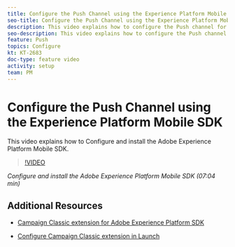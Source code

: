 ```yaml
---
title: Configure the Push Channel using the Experience Platform Mobile SDK 
seo-title: Configure the Push Channel using the Experience Platform Mobile SDK 
description: This video explains how to configure the Push channel for Campaign Classic using the Experience Cloud Mobile SDK. 
seo-description: This video explains how to configure the Push channel for Campaign Classic using the Experience Cloud Mobile SDK.
feature: Push
topics: Configure
kt: KT-2683
doc-type: feature video
activity: setup
team: PM
---
```


# Configure the Push Channel using the Experience Platform Mobile SDK 

This video explains how to Configure and install the Adobe Experience Platform Mobile SDK.

>[!VIDEO](https://video.tv.adobe.com/v/27699?quality=12)

*Configure and install the Adobe Experience Platform Mobile SDK (07:04 min)*

## Additional Resources

 * [Campaign Classic extension for Adobe Experience Platform SDK](https://helpx-internal.corp.adobe.com/content/help/en/campaign/kb/acc-aep-extension.html)

* [Configure Campaign Classic extension in Launch](https://aep-sdks.gitbook.io/docs/using-mobile-extensions/adobe-campaignclassic)
